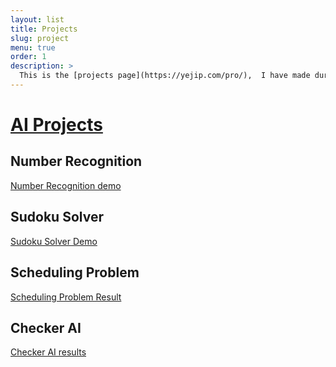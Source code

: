 ```yaml
---
layout: list
title: Projects
slug: project
menu: true
order: 1
description: >
  This is the [projects page](https://yejip.com/pro/),  I have made during my university years.
---
```


# [AI Projects](https://yejip.com/pro/)

## Number Recognition

[Number Recognition demo](http://ec2-15-164-129-123.ap-northeast-2.compute.amazonaws.com:8080/numbers/)



## Sudoku Solver

[Sudoku Solver Demo](http://ec2-15-164-129-123.ap-northeast-2.compute.amazonaws.com:8080/test/)



## Scheduling Problem 

[Scheduling Problem Result](https://yejip.com/pro/GA/vid.html)



## Checker AI

[Checker AI results](https://yejip.com/pro/Checker/vid.html)

